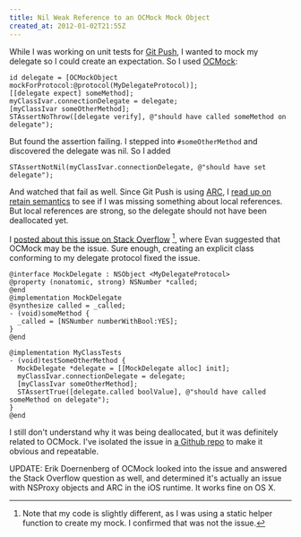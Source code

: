 ```yaml
---
title: Nil Weak Reference to an OCMock Mock Object
created_at: 2012-01-02T21:55Z
---
```

While I was working on unit tests for [Git Push][git push], I wanted to mock my
delegate so I could create an expectation. So I used [OCMock][ocmock]:

    id delegate = [OCMockObject mockForProtocol:@protocol(MyDelegateProtocol)];
    [[delegate expect] someMethod];
    myClassIvar.connectionDelegate = delegate;
    [myClassIvar someOtherMethod];
    STAssertNoThrow([delegate verify], @"should have called someMethod on delegate");

But found the assertion failing. I stepped into `#someOtherMethod` and discovered
the delegate was nil. So I added

    STAssertNotNil(myClassIvar.connectionDelegate, @"should have set delegate");

And watched that fail as well. Since Git Push is using [ARC][arc], I [read up
on retain semantics][retaining] to see if I was missing something about local
references. But local references are strong, so the delegate should not have
been deallocated yet.

I [posted about this issue on Stack Overflow][question] [^1], where Evan
suggested that OCMock may be the issue. Sure enough, creating an explicit class
conforming to my delegate protocol fixed the issue.

    @interface MockDelegate : NSObject <MyDelegateProtocol>
    @property (nonatomic, strong) NSNumber *called;
    @end
    @implementation MockDelegate
    @synthesize called = _called;
    - (void)someMethod {
      _called = [NSNumber numberWithBool:YES];
    }
    @end

    @implementation MyClassTests
    - (void)testSomeOtherMethod {
      MockDelegate *delegate = [[MockDelegate alloc] init];
      myClassIvar.connectionDelegate = delegate;
      [myClassIvar someOtherMethod];
      STAssertTrue([delegate.called boolValue], @"should have called someMethod on delegate");
    }
    @end

I still don't understand why it was being deallocated, but it was definitely
related to OCMock. I've isolated the issue in [a Github repo][arcmock] to make
it obvious and repeatable.

UPDATE: Erik Doernenberg of OCMock looked into the issue and answered the Stack
Overflow question as well, and determined it's actually an issue with NSProxy
objects and ARC in the iOS runtime. It works fine on OS X.

[arc]: http://developer.apple.com/technologies/ios5/
[arcmock]: https://github.com/adamstegman/ARCMock
[git push]: http://adamstegman.com/projects/git-push.html
[ocmock]: http://ocmock.org/
[question]: http://stackoverflow.com/questions/8675054/why-is-my-objects-weak-delegate-property-nil-in-my-unit-tests
[retaining]: http://clang.llvm.org/docs/AutomaticReferenceCounting.html#objects

[^1]: Note that my code is slightly different, as I was using a static helper function to create my mock. I confirmed that was not the issue.
